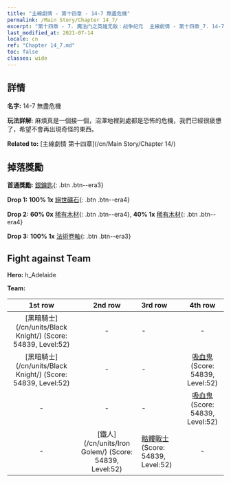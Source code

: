 ```yaml
---
title: "主線劇情 - 第十四章 - 14-7 無盡危機"
permalink: /Main Story/Chapter 14_7/
excerpt: "第十四章 - 7. 魔法门之英雄无敌：战争纪元  主線劇情 - 第十四章_7. 14-7 無盡危機"
last_modified_at: 2021-07-14
locale: cn
ref: "Chapter 14_7.md"
toc: false
classes: wide
---
```


## 詳情

 **名字:** 14-7 無盡危機

 **玩法詳解:** 麻煩真是一個接一個，沼澤地裡到處都是恐怖的危機，我們已經很疲憊了，希望不會再出現奇怪的東西。

 **Related to:** [主線劇情 第十四章](/cn/Main Story/Chapter 14/)

## 掉落獎勵

 **首通獎勵:** [銀鑰匙](/cn/Items/con_693/){: .btn .btn--era3}

 **Drop 1:** **100% 1x** [絕世礦石](/cn/Items/mat_47/){: .btn .btn--era4}

 **Drop 2:** **60% 0x** [稀有木材](/cn/Items/mat_41/){: .btn .btn--era4}, **40% 1x** [稀有木材](/cn/Items/mat_41/){: .btn .btn--era4}

 **Drop 3:** **100% 1x** [法術卷軸](/cn/Items/con_694/){: .btn .btn--era3}


## Fight against Team
 **Hero:** h_Adelaide

 **Team:**


  | 1st row | 2nd row | 3rd row | 4th row |
  |:----:|:----:|:----|:----:|
  | [黑暗騎士](/cn/units/Black Knight/) (Score: 54839, Level:52)  | - | - | - |
  | [黑暗騎士](/cn/units/Black Knight/) (Score: 54839, Level:52)  | - | - | [吸血鬼](/cn/units/Vampire/) (Score: 54839, Level:52)  |
  | - | - | - | [吸血鬼](/cn/units/Vampire/) (Score: 54839, Level:52)  |
  | - | [鐵人](/cn/units/Iron Golem/) (Score: 54839, Level:52)  | [骷髏戰士](/cn/units/Skeleton/) (Score: 54839, Level:52)  | - |


